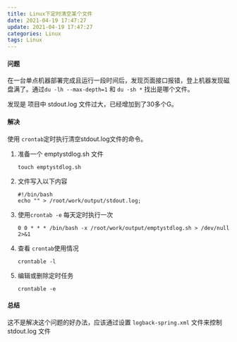 ```yaml
---
title: Linux下定时清空某个文件
date: 2021-04-19 17:47:27
update: 2021-04-19 17:47:27
categories: Linux
tags: Linux
---
```




#### 问题

在一台单点机器部署完成且运行一段时间后，发现页面接口报错，登上机器发现磁盘满了。通过`du -lh --max-depth=1` 和 `du -sh *` 找出是哪个文件。

发现是 项目中 stdout.log 文件过大，已经增加到了30多个G。



#### 解决

使用 `crontab`定时执行清空stdout.log文件的命令。

1. 准备一个 emptystdlog.sh 文件

   ```shell
   touch emptystdlog.sh
   ```

2. 文件写入以下内容

   ```shell
   #!/bin/bash
   echo "" > /root/work/output/stdout.log;
   ```

3. 使用`crontab -e` 每天定时执行一次

   ```shell
   0 0 * * * /bin/bash -x /root/work/output/emptystdlog.sh > /dev/null 2>&1
   ```

4. 查看 `crontab`使用情况

   ```shell
   crontable -l
   ```

5. 编辑或删除定时任务

   ```shell
   crontable -e
   ```



#### 总结

这不是解决这个问题的好办法，应该通过设置 `logback-spring.xml` 文件来控制 stdout.log 文件



